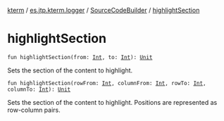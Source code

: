[kterm](../../index.md) / [es.jtp.kterm.logger](../index.md) / [SourceCodeBuilder](index.md) / [highlightSection](./highlight-section.md)

# highlightSection

`fun highlightSection(from: `[`Int`](https://kotlinlang.org/api/latest/jvm/stdlib/kotlin/-int/index.html)`, to: `[`Int`](https://kotlinlang.org/api/latest/jvm/stdlib/kotlin/-int/index.html)`): `[`Unit`](https://kotlinlang.org/api/latest/jvm/stdlib/kotlin/-unit/index.html)

Sets the section of the content to highlight.

`fun highlightSection(rowFrom: `[`Int`](https://kotlinlang.org/api/latest/jvm/stdlib/kotlin/-int/index.html)`, columnFrom: `[`Int`](https://kotlinlang.org/api/latest/jvm/stdlib/kotlin/-int/index.html)`, rowTo: `[`Int`](https://kotlinlang.org/api/latest/jvm/stdlib/kotlin/-int/index.html)`, columnTo: `[`Int`](https://kotlinlang.org/api/latest/jvm/stdlib/kotlin/-int/index.html)`): `[`Unit`](https://kotlinlang.org/api/latest/jvm/stdlib/kotlin/-unit/index.html)

Sets the section of the content to highlight.
Positions are represented as row-column pairs.

